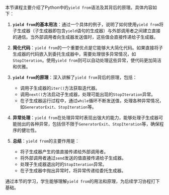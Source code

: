 本节课程主要介绍了Python中的`yield from`语法及其背后的原理。具体内容如下：

1. **`yield from`的基本用法**：通过一个具体的例子，说明了如何使用`yield from`将子生成器（子生成器即包含`yield`语句的生成器）与外部调用者之间建立直接的通信。当外部调用者向生成器发送值时，这些值会直接传递给子生成器。

2. **简化代码**：`yield from`的一个重要优点是它能够大大简化代码。如果直接将子生成器的代码嵌入到委托生成器中，需要处理很多异常情况，如`StopIteration`。使用`yield from`则可以自动处理这些异常，使代码更加简洁和优雅。

3. **`yield from`的原理**：深入讲解了`yield from`背后的原理，包括：
   - 调用子生成器的`iter()`方法获取迭代器。
   - 调用`next()`方法启动子生成器，处理可能出现的`StopIteration`异常。
   - 在子生成器运行过程中，通过`while`循环不断发送值，处理各种异常情况，如`GeneratorExit`、`StopIteration`等。

4. **异常处理**：`yield from`在处理异常时表现出强大的能力，能够处理子生成器可能抛出的各种异常，包括但不限于`GeneratorExit`、`StopIteration`等，确保程序的健壮性。

5. **总结**：`yield from`的主要作用是：
   - 将子生成器产生的值直接传递给外部调用者。
   - 将外部调用者通过`send`发送的值直接传递给子生成器。
   - 处理子生成器退出时的`StopIteration`异常。
   - 在子生成器中抛出异常时，将异常传递给委托生成器。

通过本节的学习，学生能够理解`yield from`的用法和原理，为后续学习协程打下基础。